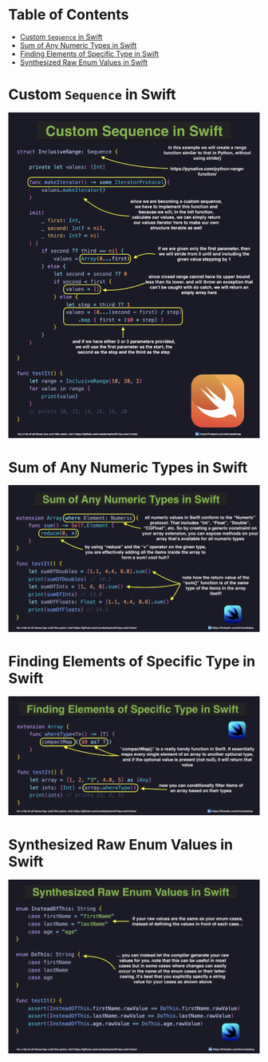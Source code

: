 # Table of Contents

* [Custom `Sequence` in Swift](https://github.com/vandadnp/swift-tips-and-tricks/blob/main/README.md#custom-sequence-in-swift)
* [Sum of Any Numeric Types in Swift](https://github.com/vandadnp/swift-tips-and-tricks/blob/main/README.md#sum-of-any-numeric-types-in-swift)
* [Finding Elements of Specific Type in Swift](https://github.com/vandadnp/swift-tips-and-tricks/blob/main/README.md#finding-elements-of-specific-type-in-swift)
* [Synthesized Raw Enum Values in Swift](https://github.com/vandadnp/swift-tips-and-tricks/blob/main/README.md#synthesized-raw-enum-values-in-swift)

# Custom `Sequence` in Swift

![](images/custom-sequence-in-swift.jpg)

# Sum of Any Numeric Types in Swift

![](images/sum-of-any-numeric-types-in-swift.jpg)

# Finding Elements of Specific Type in Swift

![](images/finding-elements-of-specific-type-in-swift.jpg)

# Synthesized Raw Enum Values in Swift

![](images/synthesized-raw-enum-values-in-swift.jpg)
